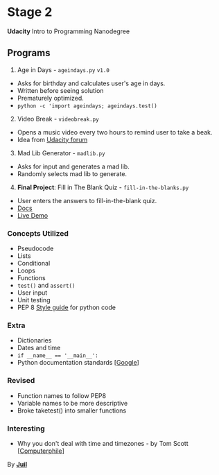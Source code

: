 # Stage 2
**Udacity** Intro to Programming Nanodegree

## Programs
1. Age in Days - ```ageindays.py``` ```v1.0```
  - Asks for birthday and calculates user's age in days.
  - Written before seeing solution
  - Prematurely optimized.
  - ```python -c 'import ageindays; ageindays.test()```
2. Video Break - ```videobreak.py```
  - Opens a music video every two hours to remind user to take a beak.
  - Idea from [Udacity forum](https://discussions.udacity.com/t/take-a-break-mini-project/123310)
3. Mad Lib Generator - ```madlib.py```
  - Asks for input and generates a mad lib.
  - Randomly selects mad lib to generate.
4. **Final Project**: Fill in The Blank Quiz - `fill-in-the-blanks.py`
  - User enters the answers to fill-in-the-blank quiz.
  - [Docs](docs/fillintheblanks.md)
  - [Live Demo](https://juil-nano-introtoprogramming.github.io/project02/)

### Concepts Utilized
- Pseudocode
- Lists
- Conditional
- Loops
- Functions
- ```test()``` and ```assert()```
- User input
- Unit testing
- PEP 8 [Style guide](https://www.python.org/dev/peps/pep-0008/#naming-conventions) for python code

### Extra
- Dictionaries
- Dates and time
- ```if __name__ == '__main__':```
- Python documentation standards [[Google](http://sphinxcontrib-napoleon.readthedocs.org/en/latest/example_google.html)]

### Revised
- Function names to follow PEP8
- Variable names to be more descriptive
- Broke taketest() into smaller functions

### Interesting
- Why you don't deal with time and timezones - by Tom Scott [[Computerphile](https://www.youtube.com/watch?v=-5wpm-gesOY&list=TLBBCouWmde2kE6qFG90Fsn3GusE_aTr8k)]

By [**Juil**](http://juil.me)
